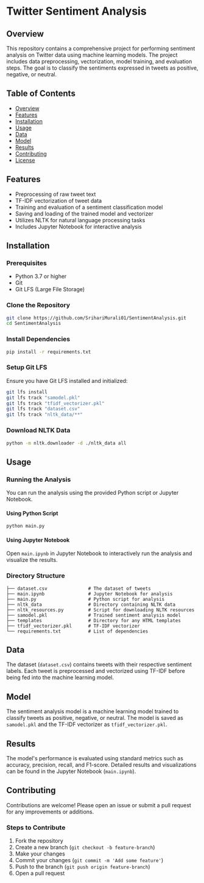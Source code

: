 # Twitter Sentiment Analysis

## Overview
This repository contains a comprehensive project for performing sentiment analysis on Twitter data using machine learning models. The project includes data preprocessing, vectorization, model training, and evaluation steps. The goal is to classify the sentiments expressed in tweets as positive, negative, or neutral.

## Table of Contents
- [Overview](#overview)
- [Features](#features)
- [Installation](#installation)
- [Usage](#usage)
- [Data](#data)
- [Model](#model)
- [Results](#results)
- [Contributing](#contributing)
- [License](#license)

## Features
- Preprocessing of raw tweet text
- TF-IDF vectorization of tweet data
- Training and evaluation of a sentiment classification model
- Saving and loading of the trained model and vectorizer
- Utilizes NLTK for natural language processing tasks
- Includes Jupyter Notebook for interactive analysis

## Installation
### Prerequisites
- Python 3.7 or higher
- Git
- Git LFS (Large File Storage)

### Clone the Repository
```bash
git clone https://github.com/SrihariMurali01/SentimentAnalysis.git
cd SentimentAnalysis
```

### Install Dependencies
```bash
pip install -r requirements.txt
```

### Setup Git LFS
Ensure you have Git LFS installed and initialized:
```bash
git lfs install
git lfs track "samodel.pkl"
git lfs track "tfidf_vectorizer.pkl"
git lfs track "dataset.csv"
git lfs track "nltk_data/**"
```

### Download NLTK Data
```bash
python -m nltk.downloader -d ./nltk_data all
```

## Usage
### Running the Analysis
You can run the analysis using the provided Python script or Jupyter Notebook.

#### Using Python Script
```bash
python main.py
```

#### Using Jupyter Notebook
Open `main.ipynb` in Jupyter Notebook to interactively run the analysis and visualize the results.

### Directory Structure
```
├── dataset.csv               # The dataset of tweets
├── main.ipynb                # Jupyter Notebook for analysis
├── main.py                   # Python script for analysis
├── nltk_data                 # Directory containing NLTK data
├── nltk_resources.py         # Script for downloading NLTK resources
├── samodel.pkl               # Trained sentiment analysis model
├── templates                 # Directory for any HTML templates
├── tfidf_vectorizer.pkl      # TF-IDF vectorizer
└── requirements.txt          # List of dependencies
```

## Data
The dataset (`dataset.csv`) contains tweets with their respective sentiment labels. Each tweet is preprocessed and vectorized using TF-IDF before being fed into the machine learning model.

## Model
The sentiment analysis model is a machine learning model trained to classify tweets as positive, negative, or neutral. The model is saved as `samodel.pkl` and the TF-IDF vectorizer as `tfidf_vectorizer.pkl`.

## Results
The model's performance is evaluated using standard metrics such as accuracy, precision, recall, and F1-score. Detailed results and visualizations can be found in the Jupyter Notebook (`main.ipynb`).

## Contributing
Contributions are welcome! Please open an issue or submit a pull request for any improvements or additions.

### Steps to Contribute
1. Fork the repository
2. Create a new branch (`git checkout -b feature-branch`)
3. Make your changes
4. Commit your changes (`git commit -m 'Add some feature'`)
5. Push to the branch (`git push origin feature-branch`)
6. Open a pull request
